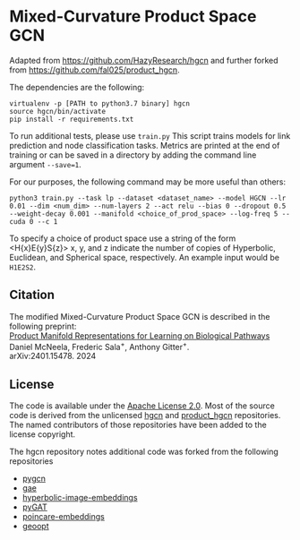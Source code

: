 Mixed-Curvature Product Space GCN
==================================================

Adapted from https://github.com/HazyResearch/hgcn 
and further forked from https://github.com/fal025/product_hgcn.

The dependencies are the following:

```
virtualenv -p [PATH to python3.7 binary] hgcn
source hgcn/bin/activate
pip install -r requirements.txt
```

To run additional tests, please use `train.py`
This script trains models for link prediction and node classification tasks. Metrics are printed at the end of training or can be saved in a directory by adding the command line argument `--save=1`.

For our purposes, the following command may be more useful than others:

```
python3 train.py --task lp --dataset <dataset_name> --model HGCN --lr 0.01 --dim <num_dim> --num-layers 2 --act relu --bias 0 --dropout 0.5 --weight-decay 0.001 --manifold <choice_of_prod_space> --log-freq 5 --cuda 0 --c 1
```

To specify a choice of product space use a string of the form <H{x}E{y}S{z}> x, y, and z indicate the number of copies of Hyperbolic, Euclidean, and Spherical space, respectively. An example input would be `H1E2S2`.

## Citation
The modified Mixed-Curvature Product Space GCN is described in the following preprint:  
[Product Manifold Representations for Learning on Biological Pathways](https://arxiv.org/abs/2401.15478)  
Daniel McNeela, Frederic Sala<sup>+</sup>, Anthony Gitter<sup>+</sup>.  
arXiv:2401.15478. 2024

## License
The code is available under the [Apache License 2.0](LICENSE).
Most of the source code is derived from the unlicensed [hgcn](https://github.com/HazyResearch/hgcn) and [product_hgcn](https://github.com/fal025/product_hgcn) repositories.
The named contributors of those repositories have been added to the license copyright.

The hgcn repository notes additional code was forked from the following repositories

 * [pygcn](https://github.com/tkipf/pygcn)
 * [gae](https://github.com/tkipf/gae)
 * [hyperbolic-image-embeddings](https://github.com/KhrulkovV/hyperbolic-image-embeddings)
 * [pyGAT](https://github.com/Diego999/pyGAT)
 * [poincare-embeddings](https://github.com/facebookresearch/poincare-embeddings)
 * [geoopt](https://github.com/geoopt/geoopt)
